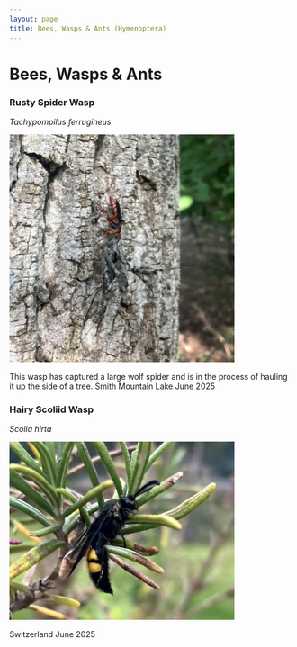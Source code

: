 ```yaml
---
layout: page
title: Bees, Wasps & Ants (Hymenoptera)
---
```


# Bees, Wasps & Ants

### Rusty Spider Wasp
*Tachypompilus ferrugineus*

<img src="/assets/images/Hymenoptera/rusty_spider_wasp.jpg" width = 400>

This wasp has captured a large wolf spider and is in the process of hauling it up the side of a tree. Smith Mountain Lake June 2025

### Hairy Scoliid Wasp
*Scolia hirta*

<img src="/assets/images/Hymenoptera/Hairy Scoliid Wasp.jpg" width=400>

Switzerland June 2025